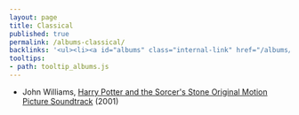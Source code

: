 ```yaml
---
layout: page
title: Classical
published: true
permalink: /albums-classical/
backlinks: '<ul><li><a id="albums" class="internal-link" href="/albums/">Albums</a></li></ul>'
tooltips: 
- path: tooltip_albums.js
---
```


* John Williams, [Harry Potter and the Sorcer's Stone Original Motion Picture Soundtrack](https://open.spotify.com/album/6zeHM5CV0CjcS0K8ouWE4N?si=EhDh2Rx8QVm_thAaoymKYw) (2001)

